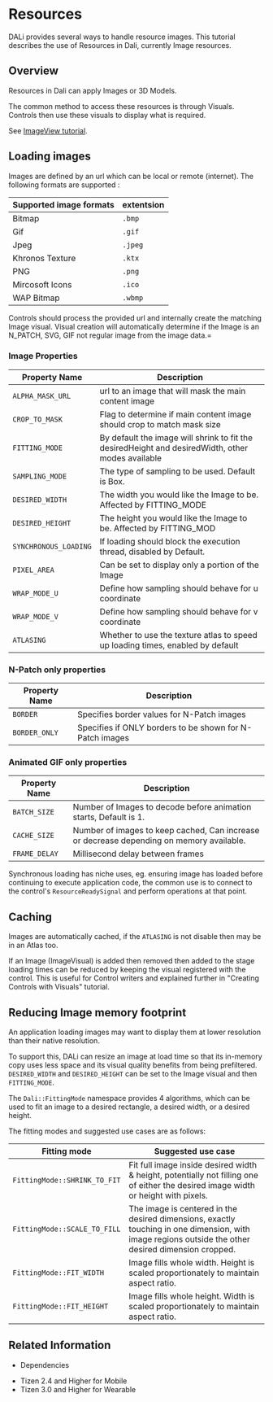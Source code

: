 # Resources


DALi provides several ways to handle resource images.
This tutorial describes the use of Resources in Dali, currently Image resources.

## Overview

Resources in Dali can apply Images or 3D Models.

The common method to access these resources is through Visuals.
Controls then use these visuals to display what is required.

See [ImageView tutorial](imageview.md).

## Loading images

Images are defined by an url which can be local or remote (internet).
The following formats are supported :

| Supported image formats | extentsion |
|------------------------ | ---------- |
| Bitmap                  | `.bmp`     |
| Gif                     | `.gif`     |
| Jpeg                    | `.jpeg`    |
| Khronos Texture         | `.ktx`     |
| PNG                     | `.png`     |
| Mircosoft Icons         | `.ico`     |
| WAP Bitmap              | `.wbmp`    |

Controls should process the provided url and internally create the matching Image visual.
Visual creation will automatically determine if the Image is an N_PATCH, SVG, GIF not regular image from the image data.=

### Image Properties

| Property Name         | Description       |
|-----------------------|-------------------|
| `ALPHA_MASK_URL`      | url to an image that will mask the main content image |
| `CROP_TO_MASK`        | Flag to determine if main content image should crop to match mask size |
| `FITTING_MODE`        | By default the image will shrink to fit the desiredHeight and desiredWidth, other modes available |
| `SAMPLING_MODE`       | The type of sampling to be used. Default is Box. |
| `DESIRED_WIDTH`       | The width you would like the Image to be.  Affected by FITTING_MODE        |
| `DESIRED_HEIGHT`      | The height you would like the Image to be. Affected by FITTING_MOD         |
| `SYNCHRONOUS_LOADING` | If loading should block the execution thread, disabled by Default.         |
| `PIXEL_AREA`          | Can be set to display only a portion of the Image           |
| `WRAP_MODE_U`         | Define how sampling should behave for u coordinate |
| `WRAP_MODE_V`         | Define how sampling should behave for v coordinate |
| `ATLASING`            | Whether to use the texture atlas to speed up loading times, enabled by default |

### N-Patch only properties

| Property Name         | Description       |
|-----------------------|-------------------|
| `BORDER`              | Specifies border values for N-Patch images |
| `BORDER_ONLY`         | Specifies if ONLY borders to be shown for N-Patch images |

### Animated GIF only properties

| Property Name | Description       |
|---------------|-------------------|
| `BATCH_SIZE`  | Number of Images to decode before animation starts, Default is 1. |
| `CACHE_SIZE`  | Number of images to keep cached, Can increase or decrease depending on memory available. |
| `FRAME_DELAY` | Millisecond delay between frames |

Synchronous loading has niche uses, eg. ensuring image has loaded before continuing to execute application code,
the common use is to connect to the control's `ResourceReadySignal` and perform operations at that point.

## Caching

Images are automatically cached, if the `ATLASING` is not disable then may be in an Atlas too.

If an Image (ImageVisual) is added then removed then added to the stage loading times can be reduced by keeping the visual registered with the control.
This is useful for Control writers and explained further in "Creating Controls with Visuals" tutorial.

## Reducing Image memory footprint

An application loading images may want to display them at lower resolution than their native resolution.

To support this, DALi can resize an image at load time so that its in-memory copy uses less space and its visual quality benefits from being prefiltered.
`DESIRED_WIDTH` and `DESIRED_HEIGHT` can be set to the Image visual and then `FITTING_MODE`.

The `Dali::FittingMode` namespace provides 4 algorithms, which can be used to fit an image to a desired rectangle, a desired width, or a desired height.

The fitting modes and suggested use cases are as follows:

| Fitting mode 	| Suggested use case |
| ------------- | ------------------ |
| `FittingMode::SHRINK_TO_FIT` |	Fit full image inside desired width & height, potentially not filling one of either the desired image width or height with pixels. |
| `FittingMode::SCALE_TO_FILL` |	The image is centered in the desired dimensions, exactly touching in one dimension, with image regions outside the other desired dimension cropped. |
| `FittingMode::FIT_WIDTH`     |	Image fills whole width. Height is scaled proportionately to maintain aspect ratio. |
| `FittingMode::FIT_HEIGHT`    | Image fills whole height. Width is scaled proportionately to maintain aspect ratio. |

## Related Information
* Dependencies
 - Tizen 2.4 and Higher for Mobile
 - Tizen 3.0 and Higher for Wearable
